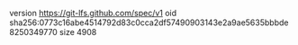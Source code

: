 version https://git-lfs.github.com/spec/v1
oid sha256:0773c16abe4514792d83c0cca2df57490903143e2a9ae5635bbbde8250349770
size 4908
